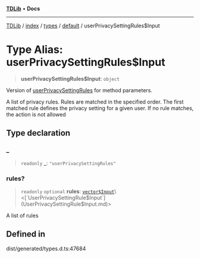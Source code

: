 [**TDLib**](../../../../../../README.md) • **Docs**

***

[TDLib](../../../../../../modules.md) / [index](../../../../../README.md) / [types](../../../README.md) / [default](../README.md) / userPrivacySettingRules$Input

# Type Alias: userPrivacySettingRules$Input

> **userPrivacySettingRules$Input**: `object`

Version of [userPrivacySettingRules](userPrivacySettingRules.md) for method parameters.

A list of privacy rules. Rules are matched in the specified order. The first matched rule defines the privacy setting for a given user. If no rule matches, the action is not allowed

## Type declaration

### \_

> `readonly` **\_**: `"userPrivacySettingRules"`

### rules?

> `readonly` `optional` **rules**: [`vector$Input`](vector$Input.md)\<[`UserPrivacySettingRule$Input`](UserPrivacySettingRule$Input.md)\>

A list of rules

## Defined in

dist/generated/types.d.ts:47684
